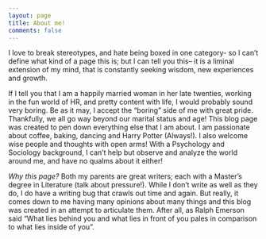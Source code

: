 ```yaml
---
layout: page
title: About me!
comments: false
---
```


I love to break stereotypes, and hate being boxed in one category- so I can’t define what kind of a page this is; but I can tell you this– it is a liminal extension of my mind, that is constantly seeking wisdom, new experiences and growth.

If I tell you that I am a happily married woman in her late twenties, working in the fun world of HR, and pretty content with life, I would probably sound very boring. Be as it may, I accept the “boring” side of me with great pride. Thankfully, we all go way beyond our marital status and age! This blog page was created to pen down everything else that I am about. I am passionate about coffee, baking, dancing and Harry Potter (Always!). I also welcome wise people and thoughts with open arms! With a Psychology and Sociology background, I can’t help but observe and analyze the world around me, and have no qualms about it either!

*Why this page?* Both my parents are great writers; each with a Master’s degree in Literature (talk about pressure!). While I don’t write as well as they do, I do have a writing bug that crawls out time and again. But really, it comes down to me having many opinions about many things and this blog was created in an attempt to articulate them. After all, as Ralph Emerson said “What lies behind you and what lies in front of you pales in comparison to what lies inside of you”.
